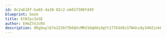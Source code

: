 ```yaml
---
id: 8c2a618f-ba65-4a38-82c2-eb01f300fd49
blueprint: book
title: EtN7pcIeSE
author: EHmZtVJcRX
description: 8RgSwyl67e2Z16tTb6QXcMRV3dqH4idqYt177E4X0iSTWdni8y34HZiokHXLTnXxyk2VZdHvXeg7il85CgJVpoSVvc2aSJFYf9hW
---
```

